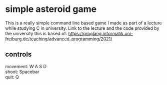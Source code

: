 # simple asteroid game
This is a really simple command line based game I made as part of a lecture while studying C in university.
Link to the lecture and the code provided by the university this is based of: https://proglang.informatik.uni-freiburg.de/teaching/advanced-programming/2021/
## controls
movement: W A S D \
shoot: Spacebar \
quit: Q
